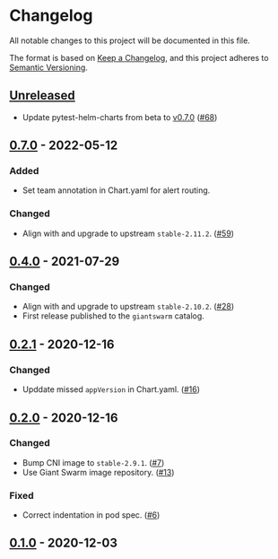# Changelog

All notable changes to this project will be documented in this file.

The format is based on [Keep a Changelog](https://keepachangelog.com/en/1.0.0/),
and this project adheres to [Semantic Versioning](https://semver.org/spec/v2.0.0.html).

## [Unreleased]

- Update pytest-helm-charts from beta to [v0.7.0](https://github.com/giantswarm/pytest-helm-charts/blob/master/CHANGELOG.md) ([#68](https://github.com/giantswarm/linkerd2-cni-app/pull/68))

## [0.7.0] - 2022-05-12

### Added

- Set team annotation in Chart.yaml for alert routing.

### Changed

- Align with and upgrade to upstream `stable-2.11.2`. ([#59](https://github.com/giantswarm/linkerd2-cni-app/pull/59))

## [0.4.0] - 2021-07-29

### Changed

- Align with and upgrade to upstream `stable-2.10.2`. ([#28](https://github.com/giantswarm/linkerd2-cni-app/pull/28))
- First release published to the `giantswarm` catalog.

## [0.2.1] - 2020-12-16

### Changed

- Upddate missed `appVersion` in Chart.yaml. ([#16](https://github.com/giantswarm/linkerd2-cni-app/pull/16))

## [0.2.0] - 2020-12-16

### Changed

- Bump CNI image to `stable-2.9.1`. ([#7](https://github.com/giantswarm/linkerd2-cni-app/pull/7))
- Use Giant Swarm image repository. ([#13](https://github.com/giantswarm/linkerd2-cni-app/pull/13))

### Fixed

- Correct indentation in pod spec. ([#6](https://github.com/giantswarm/linkerd2-cni-app/pull/6))

## [0.1.0] - 2020-12-03

[Unreleased]: https://github.com/giantswarm/linkerd2-cni-app/compare/v0.7.0...HEAD
[0.7.0]: https://github.com/giantswarm/linkerd2-cni-app/compare/v0.4.0...v0.7.0
[0.4.0]: https://github.com/giantswarm/linkerd2-cni-app/compare/v0.2.1...v0.4.0
[0.2.1]: https://github.com/giantswarm/linkerd2-cni-app/compare/v0.2.0...v0.2.1
[0.2.0]: https://github.com/giantswarm/linkerd2-cni-app/compare/v0.1.0...v0.2.0
[0.1.0]: https://github.com/giantswarm/linkerd2-cni-app/releases/tag/v0.1.0
